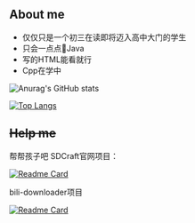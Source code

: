 ## About me<br>
- 仅仅只是一个初三在读即将迈入高中大门的学生
- 只会一点点🤏Java
- 写的HTML能看就行
- Cpp在学中

![Anurag's GitHub stats](https://github-readme-stats.vercel.app/api?username=heartalborada-del&show_icons=true&theme=radical)

[![Top Langs](https://github-readme-stats.vercel.app/api/top-langs/?username=heartalborada-del&layout=compact)](https://github.com/anuraghazra/github-readme-stats)
## ~~Help me~~
帮帮孩子吧
SDCraft官网项目：

[![Readme Card](https://github-readme-stats.vercel.app/api/pin/?username=heartalborada-del&repo=sdcraft_web)](https://github.com/heartalborada-del/sdcraft_web)

bili-downloader项目

[![Readme Card](https://github-readme-stats.vercel.app/api/pin/?username=heartalborada-del&repo=bili-downloader)](https://github.com/heartalborada-del/bili-downloader)

<!--
**heartalborada-del/heartalborada-del** is a ✨ _special_ ✨ repository because its `README.md` (this file) appears on your GitHub profile.

Here are some ideas to get you started:

- 🔭 I’m currently working on ...
- 🌱 I’m currently learning ...
- 👯 I’m looking to collaborate on ...
- 🤔 I’m looking for help with ...
- 💬 Ask me about ...
- 📫 How to reach me: ...
- 😄 Pronouns: ...
- ⚡ Fun fact: ...
-->
